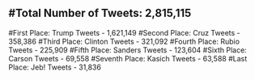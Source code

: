 #Total Number of Tweets: 2,815,115 
---
#First Place: Trump Tweets - 1,621,149
#Second Place: Cruz Tweets - 358,386
#Third Place: Clinton Tweets - 321,092
#Fourth Place: Rubio Tweets - 225,909
#Fifth Place: Sanders Tweets - 123,604
#Sixth Place: Carson Tweets - 69,558
#Seventh Place: Kasich Tweets - 63,588
#Last Place: Jeb! Tweets - 31,836
